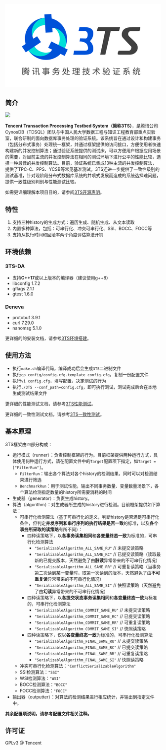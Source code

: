 ![](assets/logo.png)

## 简介

![](https://img.shields.io/badge/license-GPLv3-brightgreen)

**Tencent Transaction Processing Testbed System（简称3TS）**，是腾讯公司CynosDB（TDSQL）团队与中国人民大学数据工程与知识工程教育部重点实验室，联合研制的面向数据库事务处理的验证系统。该系统旨在通过设计和构建事务（包括分布式事务）处理统一框架，并通过框架提供的访问接口，方便使用者快速构建新的并发控制算法；通过验证系统提供的测试床，可以方便用户根据应用场景的需要，对目前主流的并发控制算法在相同的测试环境下进行公平的性能比较，选择一种最佳的并发控制算法。目前，验证系统已集成13种主流的并发控制算法，提供了TPC-C、PPS、YCSB等常见基准测试。3TS还进一步提供了一致性级别的测试基准，针对现阶段分布式数据库系统的井喷式发展而造成的系统选择难问题，提供一致性级别判别与性能测试比较。

如需更详细理解本项目目的，请参阅[3TS开源声明](doc/zh/announcement.md)。

## 特性

1. 支持三种history的生成方式：遍历生成、随机生成、从文本读取
2. 内置多种算法，包括：可串行化、冲突可串行化、SSI、BOCC、FOCC等
3. 支持从执行时间和回滚率两个角度评估算法开销

## 环境依赖

### 3TS-DA

- 支持**C++17**或以上版本的编译器（建议使用g++8）
- libconfig 1.7.2
- gflags 2.1.1
- gtest 1.6.0

### Deneva

- protobuf 3.9.1
- curl 7.29.0
- nanomsg 5.1.0

更详细的的安装文档，请参考[3TS环境搭建](doc/zh/3TS_setup.md)。

## 使用方法

- 执行`make.sh`编译代码，编译成功后会生成`3TS`二进制文件
- 执行`cp config/config.cfg.template config.cfg`，复制一份配置文件
- 执行`vi config.cfg`，填写配置，决定测试的行为
- 执行`./3TS --conf_path=config.cfg`，即可执行测试，测试完成后会在本地生成测试结果文件

更详细的性能测试文档，请参考[3TS性能测试](doc/zh/3TS_performance_test.md)。

更详细的一致性测试文档，请参考[3TS一致性测试](doc/zh/3TS_consistency_test.md)。


## 基本原理

3TS框架由四部分构成：

- 运行模式（runner）：负责控制框架的行为。目前框架提供两种运行方式，具体使用何种运行方式，请在配置文件中的`Target`配置项下指定，如`Target = ["FilterRun"]`。
    - `FilterRun`：输出各个算法对各个history的检测结果，同时可以对检测结果进行筛选
    - `BenchmarkRun`：用于测试性能，输出不同事务数量、变量数量场景下，各个算法检测指定数量的history所需要消耗的时间
- 生成器（generator）：负责生成history。
- 算法（algorithm）：对生成器所生成的history进行检测。目前框架提供如下算法：
    - 可串行化检测算法（基于可串行化的定义，判断history是否满足可串行化条件，但判定**并发序列和串行序列的执行结果是否一致**的标准，以及**各个事务所采取的读策略**有所不同）：
        - 四种读策略下，以**各事务读集相同**和**各变量终态一致**为标准的，可串行化检测算法
            - `"SerializableAlgorithm_ALL_SAME_RU"` // 未提交读策略
            - `"SerializableAlgorithm_ALL_SAME_RC"` // 已提交读策略（读取最新的已提交版本，天然避免了由**脏读**异常带来的不可串行化情况）
            - `"SerializableAlgorithm_ALL_SAME_RR"` // 可重复读策略（当事务第二次读到某一变量时，取第一次读到的版本，天然避免了由**不可重复读**异常带来的不可串行化情况）
            - `"SerializableAlgorithm_ALL_SAME_SI"` // 快照读策略（天然避免了由**幻读**异常带来的不可串行化情况）
        - 四种读策略下，以**各提交状态事务读集相同**和**各变量终态一致**为标准的，可串行化检测算法
            - `"SerializableAlgorithm_COMMIT_SAME_RU"` // 未提交读策略
            - `"SerializableAlgorithm_COMMIT_SAME_RC"` // 已提交读策略
            - `"SerializableAlgorithm_COMMIT_SAME_RR"` // 可重复读策略
            - `"SerializableAlgorithm_COMMIT_SAME_SI"` // 快照读策略
        - 四种读策略下，仅以**各变量终态一致**为标准的，可串行化检测算法
            - `"SerializableAlgorithm_FINAL_SAME_RU"` // 未提交读策略
            - `"SerializableAlgorithm_FINAL_SAME_RC"` // 已提交读策略
            - `"SerializableAlgorithm_FINAL_SAME_RR"` // 可重复读策略
            - `"SerializableAlgorithm_FINAL_SAME_SI"` // 快照读策略
    - 冲突可串行化检测算法：`"ConflictSerializableAlgorithm"`
    - SSI检测算法：`"SSI"`
    - WSI检测算法：`"WSI"`
    - BOCC检测算法：`"BOCC"`
    - FOCC检测算法：`"FOCC"`
- 输出器（outputter）：对算法的检测结果进行相应统计，并输出到指定文件中。

**其余配置项说明，请参考配置文件相关注释。**

## 许可证

GPLv3 @ Tencent
